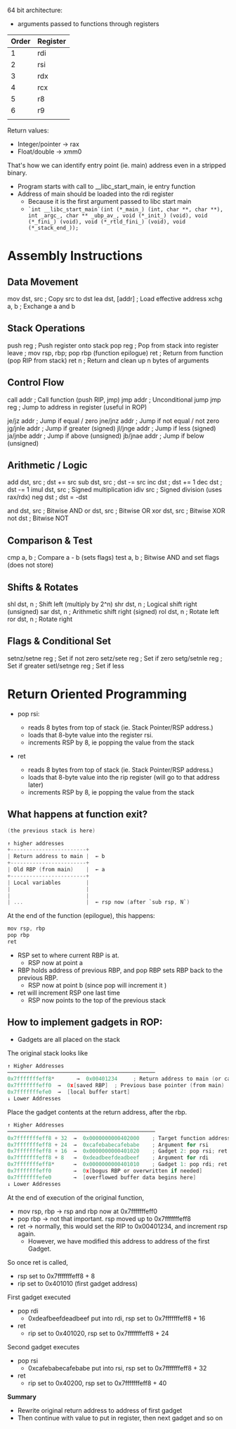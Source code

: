 64 bit architecture:
- arguments passed to functions through registers

| Order | Register |
| ----- | -------- |
| 1     | rdi      |
| 2     | rsi      |
| 3     | rdx      |
| 4     | rcx      |
| 5     | r8       |
| 6     | r9       |
|       |          |
Return values:
- Integer/pointer -> rax
- Float/double -> xmm0

That's how we can identify entry point (ie. main) address even in a stripped binary.
- Program starts with call to \__libc_start_main, ie entry function
- Address of main should be loaded into the rdi register
	- Because it is the first argument passed to libc start main
	- `` `int __libc_start_main`(int (*_main_) (int, char **, char **), int _argc_, char ** _ubp_av_, void (*_init_) (void), void (*_fini_) (void), void (*_rtld_fini_) (void), void (*_stack_end_)); ``


# Assembly Instructions
## Data Movement

mov     dst, src        ; Copy src to dst
lea     dst, [addr]     ; Load effective address
xchg    a, b            ; Exchange a and b

## Stack Operations

push    reg             ; Push register onto stack
pop     reg             ; Pop from stack into register
leave                  ; mov rsp, rbp; pop rbp (function epilogue)
ret                    ; Return from function (pop RIP from stack)
ret n                  ; Return and clean up n bytes of arguments

## Control Flow

call    addr            ; Call function (push RIP, jmp)
jmp     addr            ; Unconditional jump
jmp     reg             ; Jump to address in register (useful in ROP)

je/jz    addr           ; Jump if equal / zero
jne/jnz  addr           ; Jump if not equal / not zero
jg/jnle  addr           ; Jump if greater (signed)
jl/jnge  addr           ; Jump if less (signed)
ja/jnbe  addr           ; Jump if above (unsigned)
jb/jnae  addr           ; Jump if below (unsigned)

## Arithmetic / Logic

add     dst, src        ; dst += src
sub     dst, src        ; dst -= src
inc     dst             ; dst += 1
dec     dst             ; dst -= 1
imul    dst, src        ; Signed multiplication
idiv    src             ; Signed division (uses rax/rdx)
neg     dst             ; dst = -dst

and     dst, src        ; Bitwise AND
or      dst, src        ; Bitwise OR
xor     dst, src        ; Bitwise XOR
not     dst             ; Bitwise NOT

## Comparison & Test

cmp     a, b            ; Compare a - b (sets flags)
test    a, b            ; Bitwise AND and set flags (does not store)

## Shifts & Rotates

shl     dst, n          ; Shift left (multiply by 2^n)
shr     dst, n          ; Logical shift right (unsigned)
sar     dst, n          ; Arithmetic shift right (signed)
rol     dst, n          ; Rotate left
ror     dst, n          ; Rotate right

## Flags & Conditional Set

setnz/setne reg         ; Set if not zero
setz/sete   reg         ; Set if zero
setg/setnle reg         ; Set if greater
setl/setnge reg         ; Set if less

# Return Oriented Programming
- pop rsi: 
	- reads 8 bytes from top of stack (ie. Stack Pointer/RSP address.)
	- loads that 8-byte value into the register rsi.
	- increments RSP by 8, ie popping the value from the stack

- ret
	- reads 8 bytes from top of stack (ie. Stack Pointer/RSP address.)
	- loads that 8-byte value into the rip register (will go to that address later) 
	- increments RSP by 8, ie popping the value from the stack


## What happens at function exit?

```c
(the previous stack is here)

↑ higher addresses
+------------------------+
| Return address to main |  ← b
+------------------------+
| Old RBP (from main)    |  ← a
+------------------------+
| Local variables        |
|                        |
|                        |
| ...                    |  ← rsp now (after `sub rsp, N`)

```

At the end of the function (epilogue), this happens:
```c
mov rsp, rbp 
pop rbp
ret
```

- RSP set to where current RBP is at.
	- RSP now at point a
- RBP holds address of previous RBP, and pop RBP sets RBP back to the previous RBP.
	- RSP now at point b (since pop will increment it )
- ret will increment RSP one last time
	- RSP now points to the top of the previous stack

## How to implement gadgets in ROP:
- Gadgets are all placed on the stack

The original stack looks like
```c
↑ Higher Addresses
───────────────────────────────────────────────
0x7fffffffeff8*       →  0x00401234     ; Return address to main (or caller)
0x7fffffffeff0  →  0x[saved RBP]  ; Previous base pointer (from main)
0x7fffffffefe0  →  [local buffer start]
↓ Lower Addresses
```

Place the gadget contents at the return address, after the rbp.
```c
↑ Higher Addresses
───────────────────────────────────────────────
0x7fffffffeff8 + 32  →  0x0000000000402000    ; Target function address (e.g., system)
0x7fffffffeff8 + 24  →  0xcafebabecafebabe    ; Argument for rsi
0x7fffffffeff8 + 16  →  0x0000000000401020    ; Gadget 2: pop rsi; ret
0x7fffffffeff8 + 8   →  0xdeadbeefdeadbeef    ; Argument for rdi
0x7fffffffeff8*      →  0x0000000000401010    ; Gadget 1: pop rdi; ret  ← ^Overwritten eturn address
0x7fffffffeff0       →  0x[bogus RBP or overwritten if needed]
0x7fffffffefe0       →  [overflowed buffer data begins here]
↓ Lower Addresses
```

At the end of execution of the original function,
- mov rsp, rbp -> rsp and rbp now at 0x7fffffffeff0
- pop rbp -> not that important. rsp moved up to 0x7fffffffeff8
- ret -> normally, this would set the RIP to 0x00401234, and increment rsp again.
	- However, we have modified this address to address of the first Gadget.

So once ret is called,
- rsp set to 0x7fffffffeff8 + 8
- rip set to 0x401010 (first gadget address)

First gadget executed
- pop rdi
	- 0xdeafbeefdeadbeef put into rdi, rsp set to 0x7fffffffeff8 + 16
- ret
	- rip set to 0x401020, rsp set to  0x7fffffffeff8 + 24

Second gadget executes
- pop rsi
	- 0xcafebabecafebabe put  into rsi, rsp set to 0x7fffffffeff8 + 32
- ret
	- rip set to 0x40200, rsp set to 0x7fffffffeff8 + 40


**Summary**
- Rewrite original return address to address of first gadget
- Then continue with value to put in register, then next gadget and so on
